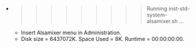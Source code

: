 * >>>>>>>>> Running inst-std-system-alsamixer.sh ...
  * Insert Alsamixer menu in Administration.
  * Disk size = 6437072K. Space Used = 8K. Runtime = 00:00:00:00.
